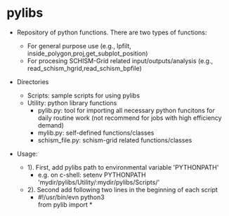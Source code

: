 # pylibs
* Repository of python functions. There are two types of functions: <br>
  *  For general purpose use (e.g., lpfilt, inside_polygon,proj,get_subplot_position) <br>
  *  For procesing SCHISM-Grid related input/outputs/analysis (e.g., read_schism_hgrid,read_schism_bpfile) <br>

* Directories  <br>
  * Scripts: sample scripts for using pylibs <br>
  * Utility: python library functions <br>
    * pylib.py: tool for importing all necessary python funcitons for daily routine work (not recommend for jobs with high efficiency demand) <br>
    * mylib.py: self-defined functions/classes  
    * schism_file.py: schism-grid related functions/classes

* Usage: <br>
  * 1). First, add pylibs path to environmental variable 'PYTHONPATH' <br>
      * e.g. on c-shell: setenv PYTHONPATH 'mydir/pylibs/Utility/:mydir/pylibs/Scripts/' <br>
  * 2). Second add following two lines in the beginning of each script  <br>
      * #!/usr/bin/evn python3 <br> from pylib import *  <br>


